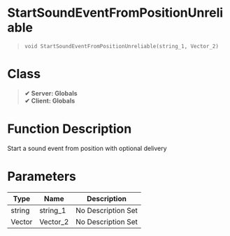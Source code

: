# StartSoundEventFromPositionUnreliable
> `void StartSoundEventFromPositionUnreliable(string_1, Vector_2)`
# Class
> __✔ Server: Globals__  
> __✔ Client: Globals__  
# Function Description
Start a sound event from position with optional delivery
# Parameters
Type|Name|Description
--|--|--
string|string_1|No Description Set
Vector|Vector_2|No Description Set

